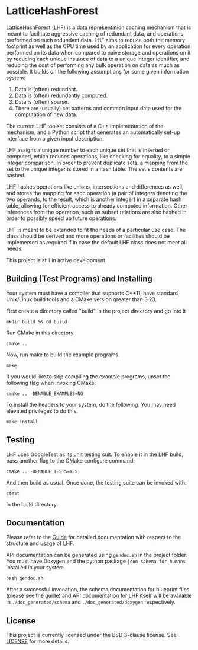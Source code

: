 # LatticeHashForest

LatticeHashForest (LHF) is a data representation caching mechanism that is meant
to facilitate aggressive caching of redundant data, and operations performed on
such redundant data. LHF aims to reduce both the memory footprint as well as the
CPU time used by an application for every operation performed on its data when
compared to naive storage and operations on it by reducing each unique instance
of data to a unique integer identifier, and reducing the cost of performing
any bulk operation on data as much as possible. It builds on the following
assumptions for some given information system:

1. Data is (often) redundant.
2. Data is (often) redundantly computed.
3. Data is (often) sparse.
4. There are (usually) set patterns and common input data used for the
   computation of new data.

The current LHF toolset consists of a C++ implementation of the mechanism, and
a Python script that generates an automatically set-up interface from a given
input description.

LHF assigns a unique number to each unique set that is inserted or computed,
which reduces operations, like checking for equality, to a simple integer
comparison. In order to prevent duplicate sets, a mapping from the set to the
unique integer is stored in a hash table. The set's contents are hashed.

LHF hashes operations like unions, intersections and differences as well,
and stores the mapping for each operation (a pair of integers denoting the two
operands, to the result, which is another integer) in a separate hash table,
allowing for efficient access to already computed information. Other inferences
from the operation, such as subset relations are also hashed in order to
possibly speed up future operations.

LHF is meant to be extended to fit the needs of a particular use case. The
class should be derived and more operations or facilities should be implemented
as required if in case the default LHF class does not meet all needs.

This project is still in active development.

## Building (Test Programs) and Installing

Your system must have a compiler that supports C++11, have standard Unix/Linux
build tools and a CMake version greater than 3.23.

First create a directory called "build" in the project directory and go into it

```
mkdir build && cd build
```

Run CMake in this directory.

```
cmake ..
```

Now, run make to build the example programs.

```
make
```

If you would like to skip compiling the example programs, unset the following
flag when invoking CMake:

```
cmake .. -DENABLE_EXAMPLES=NO
```

To install the headers to your system, do the following. You may need elevated
privileges to do this.

```
make install
```

## Testing

LHF uses GoogleTest as its unit testing suit. To enable it in the LHF build,
pass another flag to the CMake configure command:

```
cmake .. -DENABLE_TESTS=YES
```

And then build as usual. Once done, the testing suite can be invoked with:

```
ctest
```

In the build directory.

## Documentation

Please refer to the [Guide](./doc/guide.md) for detailed documentation with
respect to the structure and usage of LHF.

API documentation can be generated using `gendoc.sh` in the project folder. You
must have Doxygen and the python package `json-schema-for-humans` installed in
your system.

```
bash gendoc.sh
```

After a successful invocation, the schema documentation for blueprint files
(please see the guide) and API documentation for LHF itself will be available
in `./doc_generated/schema` and `./doc_generated/doxygen` respectively.

## License

This project is currently licensed under the BSD 3-clause license. See
[LICENSE](./LICENSE) for more details.